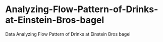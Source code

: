 # Analyzing-Flow-Pattern-of-Drinks-at-Einstein-Bros-bagel
Data Analyzing Flow Pattern of Drinks at Einstein Bros bagel
